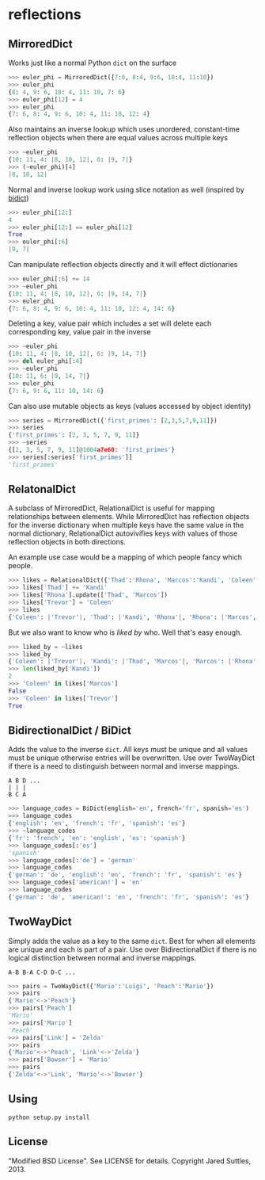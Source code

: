 reflections
===========

MirroredDict
------------

Works just like a normal Python `dict` on the surface

```python
>>> euler_phi = MirroredDict({7:6, 8:4, 9:6, 10:4, 11:10})
>>> euler_phi
{8: 4, 9: 6, 10: 4, 11: 10, 7: 6}
>>> euler_phi[12] = 4
>>> euler_phi
{7: 6, 8: 4, 9: 6, 10: 4, 11: 10, 12: 4}
```

Also maintains an inverse lookup which uses unordered, constant-time reflection objects when there are equal values across multiple keys

```python
>>> ~euler_phi
{10: 11, 4: |8, 10, 12|, 6: |9, 7|}
>>> (~euler_phi)[4]
|8, 10, 12|
```

Normal and inverse lookup work using slice notation as well (inspired by [bidict](https://pypi.python.org/pypi/bidict))

```python
>>> euler_phi[12:]
4
>>> euler_phi[12:] == euler_phi[12]
True
>>> euler_phi[:6]
|9, 7|
```

Can manipulate reflection objects directly and it will effect dictionaries

```python
>>> euler_phi[:6] += 14
>>> ~euler_phi
{10: 11, 4: |8, 10, 12|, 6: |9, 14, 7|}
>>> euler_phi
{7: 6, 8: 4, 9: 6, 10: 4, 11: 10, 12: 4, 14: 6}
```

Deleting a key, value pair which includes a set will delete each corresponding key, value pair in the inverse

```python
>>> ~euler_phi
{10: 11, 4: |8, 10, 12|, 6: |9, 14, 7|}
>>> del euler_phi[:4]
>>> ~euler_phi
{10: 11, 6: |9, 14, 7|}
>>> euler_phi
{7: 6, 9: 6, 11: 10, 14: 6}
```

Can also use mutable objects as keys (values accessed by object identity)

```python
>>> series = MirroredDict({'first_primes': [2,3,5,7,9,11]})
>>> series
{'first_primes': [2, 3, 5, 7, 9, 11]}
>>> ~series
{[2, 3, 5, 7, 9, 11]@1004a7e60: 'first_primes'}
>>> series[:series['first_primes']]
'first_primes'
```

RelatonalDict
-------------

A subclass of MirroredDict, RelationalDict is useful for mapping relationships between elements. While MirroredDict has reflection objects for the inverse dictionary when multiple keys have the same value in the normal dictionary, RelationalDict autovivifies keys with values of those reflection objects in both directions.

An example use case would be a mapping of which people fancy which people.

```python
>>> likes = RelationalDict({'Thad':'Rhona', 'Marcos':'Kandi', 'Coleen':'Trevor'})
>>> likes['Thad'] += 'Kandi'
>>> likes['Rhona'].update(['Thad', 'Marcos'])
>>> likes['Trevor'] = 'Coleen'
>>> likes
{'Coleen': |'Trevor'|, 'Thad': |'Kandi', 'Rhona'|, 'Rhona': |'Marcos', 'Thad'|, 'Trevor': |'Coleen'|, 'Marcos': |'Kandi'|}
```

But we also want to know who is *liked by* who. Well that's easy enough.

```python
>>> liked_by = ~likes
>>> liked_by
{'Coleen': |'Trevor'|, 'Kandi': |'Thad', 'Marcos'|, 'Marcos': |'Rhona'|, 'Rhona': |'Thad'|, 'Trevor': |'Coleen'|, 'Thad': |'Rhona'|}
>>> len(liked_by['Kandi'])
2
>>> 'Coleen' in likes['Marcos']
False
>>> 'Coleen' in likes['Trevor']
True
```

BidirectionalDict / BiDict
--------------------------

Adds the value to the inverse `dict`. All keys must be unique and all values must be unique otherwise entries will be overwritten. Use over TwoWayDict if there is a need to distinguish between normal and inverse mappings.

    A B D ...
    | | |
    B C A

```python
>>> language_codes = BiDict(english='en', french='fr', spanish='es')
>>> language_codes
{'english': 'en', 'french': 'fr', 'spanish': 'es'}
>>> ~language_codes
{'fr': 'french', 'en': 'english', 'es': 'spanish'}
>>> language_codes[:'es']
'spanish'
>>> language_codes[:'de'] = 'german'
>>> language_codes
{'german': 'de', 'english': 'en', 'french': 'fr', 'spanish': 'es'}
>>> language_codes['american!'] = 'en'
>>> language_codes
{'german': 'de', 'american!': 'en', 'french': 'fr', 'spanish': 'es'}
```

TwoWayDict
----------

Simply adds the value as a key to the same `dict`. Best for when all elements are unique and each is part of a pair. Use over BidirectionalDict if there is no logical distinction between normal and inverse mappings.

    A-B B-A C-D D-C ...

```python
>>> pairs = TwoWayDict({'Mario':'Luigi', 'Peach':'Mario'})
>>> pairs
{'Mario'<->'Peach'}
>>> pairs['Peach']
'Mario'
>>> pairs['Mario']
'Peach'
>>> pairs['Link'] = 'Zelda'
>>> pairs
{'Mario'<->'Peach', 'Link'<->'Zelda'}
>>> pairs['Bowser'] = 'Mario'
>>> pairs
{'Zelda'<->'Link', 'Mario'<->'Bowser'}
```

Using
-----

    python setup.py install

License
-------

"Modified BSD License". See LICENSE for details. Copyright Jared Suttles, 2013.
